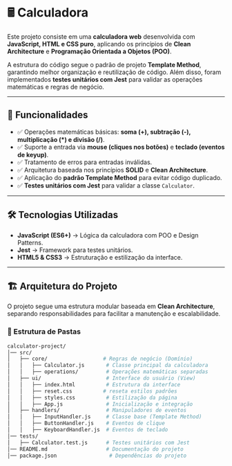 # 🖩 Calculadora 

Este projeto consiste em uma **calculadora web** desenvolvida com **JavaScript, HTML e CSS puro**, aplicando os princípios de **Clean Architecture** e **Programação Orientada a Objetos (POO)**.  

A estrutura do código segue o padrão de projeto **Template Method**, garantindo melhor organização e reutilização de código. Além disso, foram implementados **testes unitários com Jest** para validar as operações matemáticas e regras de negócio.  

---

## 🚀 Funcionalidades  

- ✅ Operações matemáticas básicas: **soma (+), subtração (-), multiplicação (*) e divisão (/)**.  
- ✅ Suporte a entrada via **mouse (cliques nos botões)** e **teclado (eventos de keyup)**.  
- ✅ Tratamento de erros para entradas inválidas.  
- ✅ Arquitetura baseada nos princípios **SOLID** e **Clean Architecture**.  
- ✅ Aplicação do **padrão Template Method** para evitar código duplicado.  
- ✅ **Testes unitários com Jest** para validar a classe `Calculator`.  

---

## 🛠️ Tecnologias Utilizadas  

- **JavaScript (ES6+)** → Lógica da calculadora com POO e Design Patterns.  
- **Jest** → Framework para testes unitários.  
- **HTML5 & CSS3** → Estruturação e estilização da interface.  

---

## 🏗️ Arquitetura do Projeto  

O projeto segue uma estrutura modular baseada em **Clean Architecture**, separando responsabilidades para facilitar a manutenção e escalabilidade.  

### 📂 Estrutura de Pastas  
```bash
calculator-project/
│── src/
│   ├── core/                  # Regras de negócio (Domínio)
│   │   ├── Calculator.js       # Classe principal da calculadora
│   │   ├── operations/         # Operações matemáticas separadas
│   ├── ui/                     # Interface do usuário (View)
│   │   ├── index.html          # Estrutura da interface
│   │   ├── reset.css          # reseta estilos padrões
│   │   ├── styles.css          # Estilização da página
│   │   ├── App.js              # Inicialização e integração
│   ├── handlers/               # Manipuladores de eventos
│   │   ├── InputHandler.js     # Classe base (Template Method)
│   │   ├── ButtonHandler.js    # Eventos de clique
│   │   ├── KeyboardHandler.js  # Eventos de teclado
│── tests/
│   ├── Calculator.test.js      # Testes unitários com Jest
│── README.md                   # Documentação do projeto
│── package.json                 # Dependências do projeto

